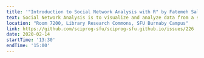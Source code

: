 ```yaml
---
title: '"Introduction to Social Network Analysis with R" by Fatemeh Salehian Kia'
text: Social Network Analysis is to visualize and analyze data from a social network like Twitter or Facebook. If you're involved in analytics in any capacity, this course will be a huge help, teaching you how the R SNA and igraph modules works and how to format data for analysis, create graphs, analyze network graphs, and visualize networks.
location: "Room 7200, Library Research Commons, SFU Burnaby Campus"
link: https://github.com/sciprog-sfu/sciprog-sfu.github.io/issues/226
date: 2020-02-14
startTime: '13:30'
endTime: '15:00'
---
```

